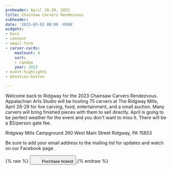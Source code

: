 ```yaml
---
preheader: April 26-29, 2023
title: Chainsaw Carvers Rendezvous
subheader: 
date: '2023-03-03 00:00 -0500'
widgets:
- hero
- content
- email-form
- carver-cards:
    maxCount: 4
    sort:
    - random
    year: 2023
- event-highlights
- donation-button

---
```

Welcome back to Ridgway for the 2023 Chainsaw Carvers Rendezvous. Appalachian Arts Studio will be hosting 75 carvers at The Ridgway Mills, April 26-29 for live carving, food, entertainment, and a small auction. Many carvers will bring finished pieces with them to sell directly. April is going to be perfect weather for the event and you don't want to miss it. There will be a $5/person gate fee.

Ridgway Mills Campground
260 West Main Street
Ridgway, PA 15853 

Be sure to add your email address to the mailing list for updates and watch on our Facebook page.

{% raw %}
<a href="https://chainsawrendezvous.simpletix.com/">
    <button class="uk-button uk-button-primary uk-button-large uk-flex uk-flex-middle">
            <svg xmlns="http://www.w3.org/2000/svg" viewBox="0 0 576 512" fill="#FFF"
            style="width:20px; height: 20px; margin-right: 10px"><!--! Font Awesome Pro 6.4.0 by @fontawesome - https://fontawesome.com License - https://fontawesome.com/license (Commercial License) Copyright 2023 Fonticons, Inc. --><path d="M64 64C28.7 64 0 92.7 0 128v60.1c0 10.2 6.4 19.2 16 22.6c18.7 6.6 32 24.4 32 45.3s-13.3 38.7-32 45.3c-9.6 3.4-16 12.5-16 22.6V384c0 35.3 28.7 64 64 64H512c35.3 0 64-28.7 64-64V323.9c0-10.2-6.4-19.2-16-22.6c-18.7-6.6-32-24.4-32-45.3s13.3-38.7 32-45.3c9.6-3.4 16-12.5 16-22.6V128c0-35.3-28.7-64-64-64H64zM48 128c0-8.8 7.2-16 16-16H512c8.8 0 16 7.2 16 16v44.9c-28.7 16.6-48 47.6-48 83.1s19.3 66.6 48 83.1V384c0 8.8-7.2 16-16 16H64c-8.8 0-16-7.2-16-16V339.1c28.7-16.6 48-47.6 48-83.1s-19.3-66.6-48-83.1V128zM400 304H176V208H400v96zM128 192V320c0 17.7 14.3 32 32 32H416c17.7 0 32-14.3 32-32V192c0-17.7-14.3-32-32-32H160c-17.7 0-32 14.3-32 32z"/></svg>Purchase tickest
    </button>
</a>
{% endraw %}